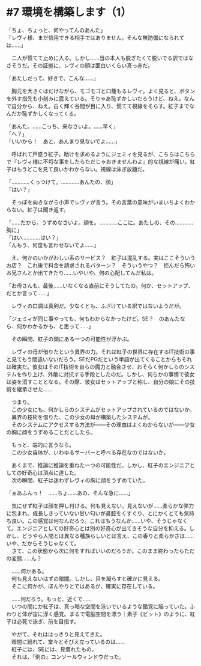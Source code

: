 # #7 環境を構築します（1）

「ちょ、ちょっと、何やってんのあんた」  
「レヴィ様、まだ信用できる相手ではありません。そんな無防備になられては……」

　二人が慌てて止めに入る。しかし……当の本人も脱ぎたくて脱いでる訳ではなさそうだ。その証拠に、レヴィの顔は面白いくらい真っ赤だ。

「あたしだって、好きで、こんな……」

　胸元を大きくはだけながら、モゴモゴと口籠もるレヴィ。よく見ると、ボタンを外す指先も小刻みに震えている。そりゃあ恥ずかしいだろうけど、ねえ。なんで自分から、ねえ。白く輝く谷間が目に入り、慌てて視線をそらす。紅子までなんだか恥ずかしくなってくる。

「あんた。……こっち、来なさいよ。……早く」  
「へ？」  
「いいから！　あと、あんまり見ないでよ……」

　呼ばれて戸惑う紅子。助けを求めるようにジェミィを見るが、こちらはこちらで『レヴィ様に不埒な事をしたらただじゃおきませんわよ』的な視線が痛い。紅子はもうどこを見て良いかわからない。視線は泳ぎ放題だ。

「…………くっつけて。…………あんたの、顔」  
「はい？」

　そっぽを向きながら小声でレヴィが言う。その言葉の意味がいまいちよくわからない。紅子は聞き返す。

「……だから。うずめなさいよ。顔を。…………ここに。あたしの、その…………胸に」  
「はい…………はい？」  
「んもう、何度も言わせないでよ……」

　え、何かのいかがわしい系のサービス？　紅子は混乱する。実はここそういうお店？　これ後で料金を請求されるパターン？　そういうやつ？　拒んだら怖いお兄さんとか出てきたり……いやいや、何の心配してんだ私は。

「お母さんも、最後……いなくなる直前にそうしてたの。何か、セットアップ、だとか言って……」

　レヴィの口調は真剣だ。少なくとも、ふざけている訳ではないようだが。

「ジェミィが同じ事やっても、何もわからなかったけど。SE？　のあんたなら、何かわかるかも、と思って……」

　その瞬間、紅子の頭にある一つの可能性が浮かぶ。

　レヴィの母が借りたという異界の力。それは紅子の世界に存在するIT技術の事と見てもう間違いないだろう。SEだPGだという単語が出てくることからもそれは確実だ。彼女はそのIT技術を自らの魔力と融合させ、おそらく何かしらのシステムを作り上げ、外敵に対抗する手段としたのだ。しかし、何らかの事情で彼女は姿を消すこととなる。その際、彼女はセットアップと称し、自分の娘にその技術を継承させた……

　つまり。  
　この少女にも、何かしらのシステムがセットアップされているのではないか。  
　異界の技術を借りた、この少女の母が構築したシステムが。  
　そのシステムにアクセスする方法が――その理由はよくわからないが――少女の胸に顔をうずめることだとしたら。

　もっと、端的に言うなら。  
　この少女自体が、いわゆるサーバーと呼べる存在なのではないか。

　あくまで、推論に推論を重ねた一つの可能性だ。しかし、紅子のエンジニアとしての好奇心は頂点に達した。  
　次の瞬間、紅子は迷わずレヴィの胸に顔をうずめていた。

「ぁあふんっ！　……ちょ……あの、そんな急に……」

　気にせず紅子は顔を押し付ける。何も見えない。見えないが……柔らかな弾力に包まれ、成長しきっていない甘い匂いが鼻腔をくすぐり、とにかくとても気持ち良い。この感覚は何なんだろう。これはもうなんか……いや、そうじゃなくて。エンジニアとしての好奇心とは別の好奇心が出てきそうな自分を抑える。しかし、どうやら人間とは異なる種族らしいとは言え、この香りと柔らかさは……いや、だからそうじゃなくて。  
　さて、この状態から次に何をすればいいのだろうか。このまま終わったらただの変態……ん？

　……何かある。  
　何も見えないはずの暗闇。しかし、目を凝らすと確かに見える。  
　そこに何かが、ぼんやりとではあるが、確実に存在している。

　……何だろう。もっと、近くで……  
　いつの間にか紅子は、真っ暗な空間を泳いでいるような錯覚に陥っていた。ふわりと体が宙に浮く感覚。まるで電脳空間を漂う｜素子《ビット》のように、紅子は必死で泳ぎ、前を目指す。

　やがて、それははっきりと見えてきた。  
　暗闇に紛れて、堂々とそびえ立っているのは……  
　紅子には、SEには、見慣れたもの。  
　それは、『例の』コンソールウィンドウだった。
